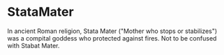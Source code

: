 # StataMater
In ancient Roman religion, Stata Mater ("Mother who stops or stabilizes") was a compital goddess who protected against fires. Not to be confused with Stabat Mater.
